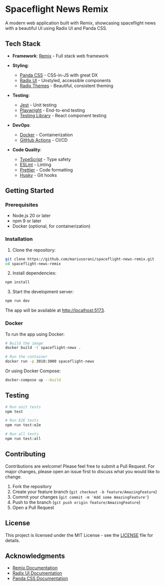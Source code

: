 # Spaceflight News Remix

A modern web application built with Remix, showcasing spaceflight news with a beautiful UI using Radix UI and Panda CSS.

## Tech Stack

- **Framework**: [Remix](https://remix.run/) - Full stack web framework
- **Styling**: 
  - [Panda CSS](https://panda-css.com/) - CSS-in-JS with great DX
  - [Radix UI](https://www.radix-ui.com/) - Unstyled, accessible components
  - [Radix Themes](https://www.radix-ui.com/themes) - Beautiful, consistent theming
- **Testing**:
  - [Jest](https://jestjs.io/) - Unit testing
  - [Playwright](https://playwright.dev/) - End-to-end testing
  - [Testing Library](https://testing-library.com/) - React component testing
- **DevOps**:
  - [Docker](https://www.docker.com/) - Containerization
  - [GitHub Actions](https://github.com/features/actions) - CI/CD

- **Code Quality**:
  - [TypeScript](https://www.typescriptlang.org/) - Type safety
  - [ESLint](https://eslint.org/) - Linting
  - [Prettier](https://prettier.io/) - Code formatting
  - [Husky](https://typicode.github.io/husky/) - Git hooks

## Getting Started

### Prerequisites

- Node.js 20 or later
- npm 9 or later
- Docker (optional, for containerization)

### Installation

1. Clone the repository:
```bash
git clone https://github.com/mariusorani/spaceflight-news-remix.git
cd spaceflight-news-remix
```

2. Install dependencies:
```bash
npm install
```

3. Start the development server:
```bash
npm run dev
```

The app will be available at [http://localhost:5173](http://localhost:5173).

### Docker

To run the app using Docker:

```bash
# Build the image
docker build -t spaceflight-news .

# Run the container
docker run -p 3010:3000 spaceflight-news
```

Or using Docker Compose:

```bash
docker-compose up --build
```

## Testing

```bash
# Run unit tests
npm test

# Run E2E tests
npm run test:e2e

# Run all tests
npm run test:all
```

## Contributing

Contributions are welcome! Please feel free to submit a Pull Request. For major changes, please open an issue first to discuss what you would like to change.

1. Fork the repository
2. Create your feature branch (`git checkout -b feature/AmazingFeature`)
3. Commit your changes (`git commit -m 'Add some AmazingFeature'`)
4. Push to the branch (`git push origin feature/AmazingFeature`)
5. Open a Pull Request

## License

This project is licensed under the MIT License - see the [LICENSE](LICENSE) file for details.

## Acknowledgments

- [Remix Documentation](https://remix.run/docs/en/main)
- [Radix UI Documentation](https://www.radix-ui.com/docs/primitives/overview/introduction)
- [Panda CSS Documentation](https://panda-css.com/docs/overview/getting-started)
